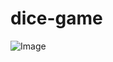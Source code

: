 # dice-game

![Image](https://github.com/user-attachments/assets/1efee0b5-7d78-48d3-91ea-f4a918b9b21e)

